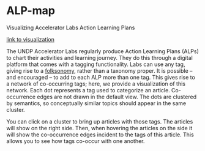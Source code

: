 # ALP-map
Visualizing Accelerator Labs Action Learning Plans

[link to visualization](https://undp-accelerator-labs.github.io/ALP-map/)

The UNDP Accelerator Labs regularly produce Action Learning Plans (ALPs) to chart their activities and learning journey. They do this through a digital platform that comes with a tagging functionality. Labs can use any tag, giving rise to a [folksonomy](https://en.wikipedia.org/wiki/Folksonomy), rather than a taxonomy proper. It is possible – and encouraged – to add to each ALP more than one tag. This gives rise to a network of co-occurring tags; here, we provide a visualization of this network. Each dot represents a tag used to categorize an article. Co-occurrence edges are not drawn in the default view. The dots are clustered by semantics, so conceptually similar topics should appear in the same cluster.

You can click on a cluster to bring up articles with those tags. The articles will show on the right side. Then, when hovering the articles on the side it will show the co-occurrence edges incident to the tags of this article. This allows you to see how tags co-occur with one another.
